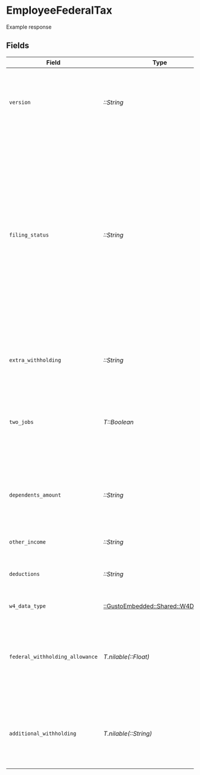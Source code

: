 # EmployeeFederalTax

Example response


## Fields

| Field                                                                                                                                                                                                                                                              | Type                                                                                                                                                                                                                                                               | Required                                                                                                                                                                                                                                                           | Description                                                                                                                                                                                                                                                        |
| ------------------------------------------------------------------------------------------------------------------------------------------------------------------------------------------------------------------------------------------------------------------ | ------------------------------------------------------------------------------------------------------------------------------------------------------------------------------------------------------------------------------------------------------------------ | ------------------------------------------------------------------------------------------------------------------------------------------------------------------------------------------------------------------------------------------------------------------ | ------------------------------------------------------------------------------------------------------------------------------------------------------------------------------------------------------------------------------------------------------------------ |
| `version`                                                                                                                                                                                                                                                          | *::String*                                                                                                                                                                                                                                                         | :heavy_check_mark:                                                                                                                                                                                                                                                 | The current version of the object. See the [versioning guide](https://docs.gusto.com/embedded-payroll/docs/idempotency) for information on how to use this field.                                                                                                  |
| `filing_status`                                                                                                                                                                                                                                                    | *::String*                                                                                                                                                                                                                                                         | :heavy_check_mark:                                                                                                                                                                                                                                                 | It determines which tax return form an individual will use and is an important factor in computing taxable income. One of:<br/>- Single<br/>- Married<br/>- Head of Household<br/>- Exempt from withholding<br/>- Married, but withhold as Single (does not apply to rev_2020_w4 form) |
| `extra_withholding`                                                                                                                                                                                                                                                | *::String*                                                                                                                                                                                                                                                         | :heavy_check_mark:                                                                                                                                                                                                                                                 | An employee can request an additional amount to be withheld from each paycheck.                                                                                                                                                                                    |
| `two_jobs`                                                                                                                                                                                                                                                         | *T::Boolean*                                                                                                                                                                                                                                                       | :heavy_check_mark:                                                                                                                                                                                                                                                 | If there are only two jobs (i.e., you and your spouse each have a job, or you have two), you can set it to true.                                                                                                                                                   |
| `dependents_amount`                                                                                                                                                                                                                                                | *::String*                                                                                                                                                                                                                                                         | :heavy_check_mark:                                                                                                                                                                                                                                                 | A dependent is a person other than the taxpayer or spouse who entitles the taxpayer to claim a dependency exemption.                                                                                                                                               |
| `other_income`                                                                                                                                                                                                                                                     | *::String*                                                                                                                                                                                                                                                         | :heavy_check_mark:                                                                                                                                                                                                                                                 | Other income amount.                                                                                                                                                                                                                                               |
| `deductions`                                                                                                                                                                                                                                                       | *::String*                                                                                                                                                                                                                                                         | :heavy_check_mark:                                                                                                                                                                                                                                                 | Deductions other than the standard deduction to reduce withholding.                                                                                                                                                                                                |
| `w4_data_type`                                                                                                                                                                                                                                                     | [::GustoEmbedded::Shared::W4DataType](../../models/shared/w4datatype.md)                                                                                                                                                                                           | :heavy_check_mark:                                                                                                                                                                                                                                                 | The version of w4 form.                                                                                                                                                                                                                                            |
| `federal_withholding_allowance`                                                                                                                                                                                                                                    | *T.nilable(::Float)*                                                                                                                                                                                                                                               | :heavy_minus_sign:                                                                                                                                                                                                                                                 | *does not apply to rev_2020_w4 form*<br/><br/>An exemption from paying a certain amount of income tax.                                                                                                                                                             |
| `additional_withholding`                                                                                                                                                                                                                                           | *T.nilable(::String)*                                                                                                                                                                                                                                              | :heavy_minus_sign:                                                                                                                                                                                                                                                 | *does not apply to rev_2020_w4 form*<br/><br/>An additional withholding dollar amount                                                                                                                                                                              |